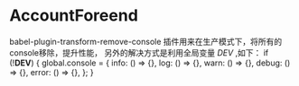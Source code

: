 # AccountForeend

babel-plugin-transform-remove-console 插件用来在生产模式下，将所有的console移除，提升性能，
另外的解决方式是利用全局变量  _DEV_ ,如下：
if (!__DEV__) {
  global.console = {
    info: () => {},
    log: () => {},
    warn: () => {},
    debug: () => {},
    error: () => {},
  };
}